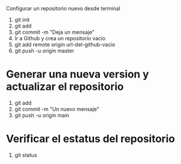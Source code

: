 <hi>Configurar un repositorio nuevo desde terminal</hi>
<ol>
    <li> git init </li> <!-- Inicializa un repositorio vacio en nuestra carpeta -->
    <li> git add </li> <!-- Agrega archivos nuevos y con cambios a la version actual -->
    <li> git commit -m "Deja un mensaje" </li> <!-- Crea una version nuev con los cambios actuales -->
    <li> Ir a Github y crea un repositorio vacio </li> <!-- Inicializa el repositorio de nuestra cuenta actual -->
    <li> git add remote origin url-del-github-vacio </li> <!-- Enlaza el repositorio de nuestra cuenta con el repositorio de nuestra carpeta -->
    <li> git push -u origin master </li> <!-- Actualiza la version actual de nuestra carpeta en el repositorio de nuestra cuenta -->
</ol>

<h1> Generar una nueva version y actualizar el repositorio </h1>
<ol>
    <li> git add </li> <!-- Inicializa un repositorio vacio en nuestra carpeta -->
    <li> git commit -m "Un nuevo mensaje" </li> <!-- Crea una version nuev con los cambios actuales -->
    <li> git push -u origin main </li> <!-- Actualiza la version actual de nuestra carpeta en el repositorio de nuestra cuenta -->
</ol>

<h1> Verificar el estatus del repositorio </h1>
<ol>
    <li> git status </li> <!-- Muestra el estado -->
</ol>